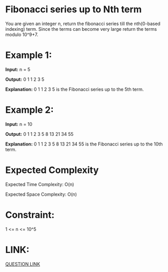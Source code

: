 # Fibonacci series up to Nth term

You are given an integer n, return the fibonacci series till the nth(0-based indexing) term. Since the terms can become very large return the terms modulo 10^9+7.

# Example 1:

**Input:**
n = 5

**Output:**
0 1 1 2 3 5

**Explanation:**
0 1 1 2 3 5 is the Fibonacci series up to the 5th term.

# Example 2:

**Input:**
n = 10

**Output:**
0 1 1 2 3 5 8 13 21 34 55

**Explanation:**
0 1 1 2 3 5 8 13 21 34 55 is the Fibonacci series up to the 10th term.

# Expected Complexity
Expected Time Complexity: O(n)

Expected Space Complexity: O(n)

# Constraint:
1 <= n <= 10^5

# LINK:
[QUESTION LINK](https://www.geeksforgeeks.org/problems/fibonacci-series-up-to-nth-term/1?itm_source=geeksforgeeks&itm_medium=article&itm_campaign=practice_card)
